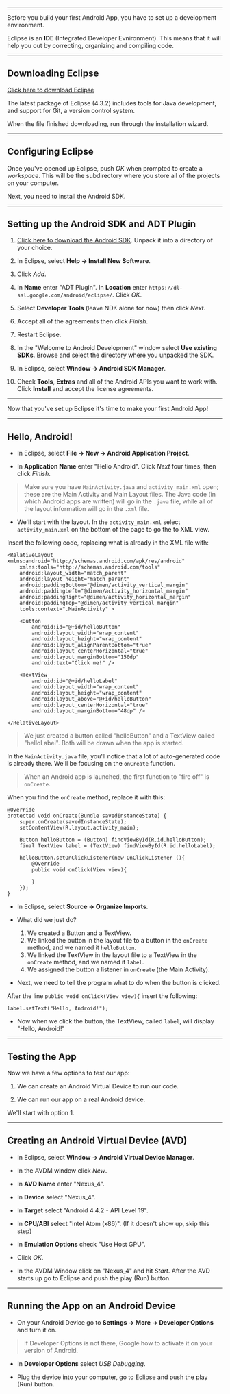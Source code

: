***

Before you build your first Android App, you have to set up a development environment.

Eclipse is an **IDE** (Integrated Developer Evnironment). This means that it will help you out by correcting, organizing and compiling code.

***

## Downloading Eclipse


[Click here to download Eclipse](http://eclipse.org/downloads/packages/eclipse-standard-432/keplersr2)

The latest package of Eclipse (4.3.2) includes tools for Java development, and support for Git, a version control system.

When the file finished downloading, run through the installation wizard.

***

## Configuring Eclipse


Once you've opened up Eclipse, push *OK* when prompted to create a *workspace*. This will be the subdirectory where you store all of the projects on your computer.

Next, you need to install the Android SDK.

***

## Setting up the Android SDK and ADT Plugin

1. [Click here to download the Android SDK](http://developer.android.com/sdk/index.html).  Unpack it into a directory of your choice.

2. In Eclipse, select **Help -> Install New Software**.

3. Click *Add*.

4. In **Name** enter "ADT Plugin".  In **Location** enter `https://dl-ssl.google.com/android/eclipse/`. Click *OK*.

5. Select **Developer Tools** (leave NDK alone for now) then click *Next*.

6. Accept all of the agreements then click *Finish*.

7. Restart Eclipse.

8. In the "Welcome to Android Development" window select **Use existing SDKs**. Browse and select the directory where you unpacked the SDK.

9. In Eclipse, select **Window -> Android SDK Manager**.

10. Check **Tools**, **Extras** and all of the Android APIs you want to work with. Click **Install** and accept the license agreements.

***

Now that you've set up Eclipse it's time to make your first Android App!

***

## Hello, Android!

* In Eclipse, select **File -> New -> Android Application Project**.

* In **Application Name** enter "Hello Android". Click *Next* four times, then click *Finish*.

> Make sure you have `MainActivity.java` and `activity_main.xml` open; these are the Main Activity and Main Layout files.
> The Java code (in which Android apps are written) will go in the `.java` file, while all of the layout information will go in the `.xml` file.

* We'll start with the layout. In the `activity_main.xml` select `activity_main.xml` on the bottom of the page to go the to XML view.

Insert the following code, replacing what is already in the XML file with:
	

	<RelativeLayout xmlns:android="http://schemas.android.com/apk/res/android"
	    xmlns:tools="http://schemas.android.com/tools"
	    android:layout_width="match_parent"
	    android:layout_height="match_parent"
	    android:paddingBottom="@dimen/activity_vertical_margin"
	    android:paddingLeft="@dimen/activity_horizontal_margin"
	    android:paddingRight="@dimen/activity_horizontal_margin"
	    android:paddingTop="@dimen/activity_vertical_margin"
	    tools:context=".MainActivity" >

	    <Button
	        android:id="@+id/helloButton"
	        android:layout_width="wrap_content"
	        android:layout_height="wrap_content"
	        android:layout_alignParentBottom="true"
	        android:layout_centerHorizontal="true"
	        android:layout_marginBottom="150dp"
	        android:text="Click me!" />

	    <TextView
	        android:id="@+id/helloLabel"
	        android:layout_width="wrap_content"
	        android:layout_height="wrap_content"
	        android:layout_above="@+id/helloButton"
	        android:layout_centerHorizontal="true"
	        android:layout_marginBottom="48dp" />

	</RelativeLayout>
    

> We just created a button called "helloButton" and a TextView called "helloLabel". Both will be drawn when the app is started.

In the `MainActivity.java` file, you'll notice that a lot of auto-generated code is already there. We'll be focusing on the `onCreate` function. 

> When an Android app is launched, the first function to "fire off" is `onCreate`. 

When you find the `onCreate` method, replace it with this:

	@Override
	protected void onCreate(Bundle savedInstanceState) {
	    super.onCreate(savedInstanceState);
	    setContentView(R.layout.activity_main);

	    Button helloButton = (Button) findViewById(R.id.helloButton);
	    final TextView label = (TextView) findViewById(R.id.helloLabel);
	    
	    helloButton.setOnClickListener(new OnClickListener (){
			@Override
			public void onClick(View view){

			}
		});
	}

* In Eclipse, select **Source -> Organize Imports**.
    
* What did we just do? 

	1. We created a Button and a TextView.
	2. We linked the button in the layout file to a button in the `onCreate` method, and we named it `helloButton`.
	3. We linked the TextView in the layout file to a TextView in the `onCreate` method, and we named it `label`.
	4. We assigned the button a listener in `onCreate` (the Main Activity).

* Next, we need to tell the program what to do when the button is clicked.

After the line `public void onClick(View view){` insert the following:

	label.setText("Hello, Android!");

* Now when we click the button, the TextView, called `label`, will display "Hello, Android!"

***

## Testing the App

Now we have a few options to test our app:

1. We can create an Android Virtual Device to run our code.

2. We can run our app on a real Android device.

We'll start with option 1.

***

## Creating an Android Virtual Device (AVD)

* In Eclipse, select **Window -> Android Virtual Device Manager**.

* In the AVDM window click *New*.

* In **AVD Name** enter "Nexus_4".

* In **Device** select "Nexus_4".

* In **Target** select "Android 4.4.2 - API Level 19".

* In **CPU/ABI** select "Intel Atom (x86)". (If it doesn't show up, skip this step)

* In **Emulation Options** check "Use Host GPU".

* Click *OK*.

* In the AVDM Window click on "Nexus_4" and hit *Start*. After the AVD starts up go to Eclipse and push the play (Run) button.

***

## Running the App on an Android Device

* On your Android Device go to **Settings -> More -> Developer Options** and turn it on.

> If Developer Options is not there, Google how to activate it on your version of Android.

* In **Developer Options** select *USB Debugging*.

* Plug the device into your computer, go to Eclipse and push the play (Run) button.